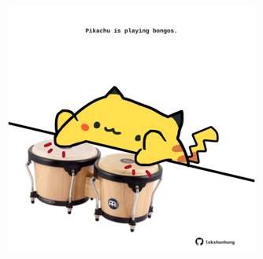 <!-- built at 30/06/2023, 18:00:49 UTC -->
<p align="center">
  <img width="500" height="500" src="./ReadmeImage.svg">
</p>

